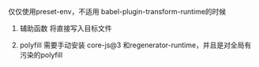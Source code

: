 仅仅使用preset-env，不适用 babel-plugin-transform-runtime的时候
1. 辅助函数 
将直接写入目标文件

2. polyfill
需要手动安装 core-js@3 和regenerator-runtime，并且是对全局有污染的polyfill

